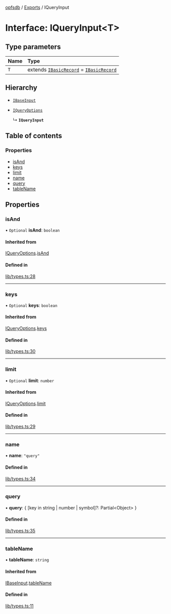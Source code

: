 [opfsdb](../README.md) / [Exports](../modules.md) / IQueryInput

# Interface: IQueryInput\<T\>

## Type parameters

| Name | Type |
| :------ | :------ |
| `T` | extends [`IBasicRecord`](../modules.md#ibasicrecord) = [`IBasicRecord`](../modules.md#ibasicrecord) |

## Hierarchy

- [`IBaseInput`](IBaseInput.md)

- [`IQueryOptions`](IQueryOptions.md)

  ↳ **`IQueryInput`**

## Table of contents

### Properties

- [isAnd](IQueryInput.md#isand)
- [keys](IQueryInput.md#keys)
- [limit](IQueryInput.md#limit)
- [name](IQueryInput.md#name)
- [query](IQueryInput.md#query)
- [tableName](IQueryInput.md#tablename)

## Properties

### isAnd

• `Optional` **isAnd**: `boolean`

#### Inherited from

[IQueryOptions](IQueryOptions.md).[isAnd](IQueryOptions.md#isand)

#### Defined in

[lib/types.ts:28](https://github.com/sliterok/opfsdb/blob/dev/lib/types.ts#L28)

___

### keys

• `Optional` **keys**: `boolean`

#### Inherited from

[IQueryOptions](IQueryOptions.md).[keys](IQueryOptions.md#keys)

#### Defined in

[lib/types.ts:30](https://github.com/sliterok/opfsdb/blob/dev/lib/types.ts#L30)

___

### limit

• `Optional` **limit**: `number`

#### Inherited from

[IQueryOptions](IQueryOptions.md).[limit](IQueryOptions.md#limit)

#### Defined in

[lib/types.ts:29](https://github.com/sliterok/opfsdb/blob/dev/lib/types.ts#L29)

___

### name

• **name**: ``"query"``

#### Defined in

[lib/types.ts:34](https://github.com/sliterok/opfsdb/blob/dev/lib/types.ts#L34)

___

### query

• **query**: \{ [key in string \| number \| symbol]?: Partial\<Object\> }

#### Defined in

[lib/types.ts:35](https://github.com/sliterok/opfsdb/blob/dev/lib/types.ts#L35)

___

### tableName

• **tableName**: `string`

#### Inherited from

[IBaseInput](IBaseInput.md).[tableName](IBaseInput.md#tablename)

#### Defined in

[lib/types.ts:11](https://github.com/sliterok/opfsdb/blob/dev/lib/types.ts#L11)
